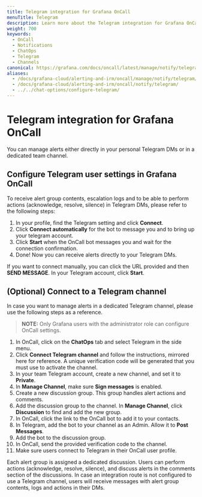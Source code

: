 ```yaml
---
title: Telegram integration for Grafana OnCall
menuTitle: Telegram
description: Learn more about the Telegram integration for Grafana OnCall.
weight: 700
keywords:
  - OnCall
  - Notifications
  - ChatOps
  - Telegram
  - Channels
canonical: https://grafana.com/docs/oncall/latest/manage/notify/telegram/
aliases:
  - /docs/grafana-cloud/alerting-and-irm/oncall/manage/notify/telegram/
  - /docs/grafana-cloud/alerting-and-irm/oncall/notify/telegram/
  - ../../chat-options/configure-telegram/
---
```


# Telegram integration for Grafana OnCall

You can manage alerts either directly in your personal Telegram DMs or in a dedicated team channel.

## Configure Telegram user settings in Grafana OnCall

To receive alert group contents, escalation logs and to be able to perform actions (acknowledge, resolve, silence) in
Telegram DMs, please refer to the following steps:

1. In your profile, find the Telegram setting and click **Connect**.
1. Click **Connect automatically** for the bot to message you and to bring up your telegram account.
1. Click **Start** when the OnCall bot messages you and wait for the connection confirmation.
1. Done! Now you can receive alerts directly to your Telegram DMs.

If you want to connect manually, you can click the URL provided and then **SEND MESSAGE**. In your Telegram account,
click **Start**.

## (Optional) Connect to a Telegram channel

In case you want to manage alerts in a dedicated Telegram channel, please use the following steps as a reference.

> **NOTE:** Only Grafana users with the administrator role can configure OnCall settings.

1. In OnCall, click on the **ChatOps** tab and select Telegram in the side menu.
1. Click **Connect Telegram channel** and follow the instructions, mirrored here for reference. A unique verification
   code will be generated that you must use to activate the channel.
1. In your team Telegram account, create a new channel, and set it to **Private**.
1. In **Manage Channel**, make sure **Sign messages** is enabled.
1. Create a new discussion group.
   This group handles alert actions and comments.
1. Add the discussion group to the channel.
   In **Manage Channel**, click **Discussion** to find and add the new group.
1. In OnCall, click the link to the OnCall bot to add it to your contacts.
1. In Telegram, add the bot to your channel as an Admin. Allow it to **Post Messages**.
1. Add the bot to the discussion group.
1. In OnCall, send the provided verification code to the channel.
1. Make sure users connect to Telegram in their OnCall user profile.

Each alert group is assigned a dedicated discussion. Users can perform actions (acknowledge, resolve, silence), and
discuss alerts in the comments section of the discussions.
In case an integration route is not configured to use a Telegram channel, users will receive messages with alert group
contents, logs and actions in their DMs.
